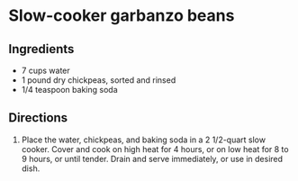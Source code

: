 Slow-cooker garbanzo beans
==========================

Ingredients
-----------

- 7 cups water
- 1 pound dry chickpeas, sorted and rinsed
- 1/4 teaspoon baking soda

Directions
----------

1. Place the water, chickpeas, and baking soda in a 2 1/2-quart slow cooker. Cover and cook on high heat for 4 hours, or on low heat for 8 to 9 hours, or until tender. Drain and serve immediately, or use in desired dish.
